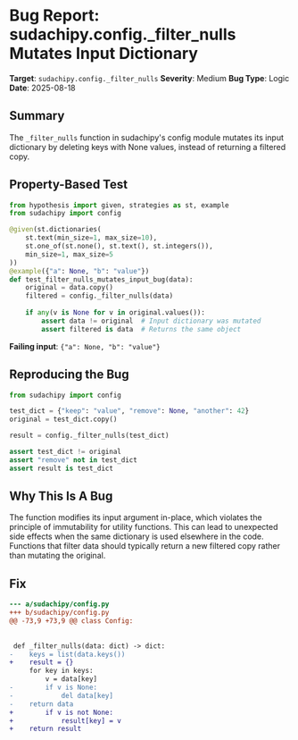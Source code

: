 # Bug Report: sudachipy.config._filter_nulls Mutates Input Dictionary

**Target**: `sudachipy.config._filter_nulls`
**Severity**: Medium
**Bug Type**: Logic
**Date**: 2025-08-18

## Summary

The `_filter_nulls` function in sudachipy's config module mutates its input dictionary by deleting keys with None values, instead of returning a filtered copy.

## Property-Based Test

```python
from hypothesis import given, strategies as st, example
from sudachipy import config

@given(st.dictionaries(
    st.text(min_size=1, max_size=10),
    st.one_of(st.none(), st.text(), st.integers()),
    min_size=1, max_size=5
))
@example({"a": None, "b": "value"})
def test_filter_nulls_mutates_input_bug(data):
    original = data.copy()
    filtered = config._filter_nulls(data)
    
    if any(v is None for v in original.values()):
        assert data != original  # Input dictionary was mutated
        assert filtered is data  # Returns the same object
```

**Failing input**: `{"a": None, "b": "value"}`

## Reproducing the Bug

```python
from sudachipy import config

test_dict = {"keep": "value", "remove": None, "another": 42}
original = test_dict.copy()

result = config._filter_nulls(test_dict)

assert test_dict != original
assert "remove" not in test_dict
assert result is test_dict
```

## Why This Is A Bug

The function modifies its input argument in-place, which violates the principle of immutability for utility functions. This can lead to unexpected side effects when the same dictionary is used elsewhere in the code. Functions that filter data should typically return a new filtered copy rather than mutating the original.

## Fix

```diff
--- a/sudachipy/config.py
+++ b/sudachipy/config.py
@@ -73,9 +73,9 @@ class Config:
 
 
 def _filter_nulls(data: dict) -> dict:
-    keys = list(data.keys())
+    result = {}
     for key in keys:
         v = data[key]
-        if v is None:
-            del data[key]
-    return data
+        if v is not None:
+            result[key] = v
+    return result
```